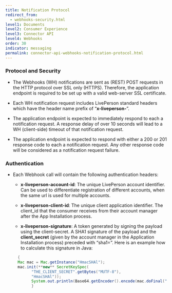 ```yaml
---
title: Notification Protocol
redirect_from:
  - webhooks-security.html
level1: Documents
level2: Consumer Experience
level3: Connector API
level4: Webhooks
order: 30
indicator: messaging
permalink: connector-api-webhooks-notification-protocol.html
---
```


### Protocol and Security

* The Webhooks (WH) notifications are sent as (REST) POST requests in the HTTP protocol over SSL only (HTTPS). Therefore, the application endpoint is required to be set up with a valid web-server SSL certificate.

* Each WH notification request includes LivePerson standard headers which have the header name prefix of “**x-liveperson-**”.  

* The application endpoint is expected to immediately respond to each a notification request. A response delay of over 10 seconds will lead to a WH (client-side) timeout of that notification request.

* The application endpoint is expected to respond with either a 200 or 201 response code to each a notification request. Any other response code will be considered as a notification request failure.

### Authentication

* Each Webhook call will contain the following authentication headers:

  * **x-liveperson-account-id**: The unique LivePerson account identifier. Can be used to differentiate registration of different accounts, when the same url is used for multiple accounts.

  * **x-liveperson-client-id**: The unique client application identifier. The client_id that the consumer receives from their account manager after the App Installation process.

  * **x-liveperson-signature**: A token generated by signing the payload using the client-secret. A SHA1 signature of the payload and the **client_secret** (given by the account manager in the Application Installation process) preceded with “sha1=”. Here is an example how to calculate this signature in Java:

  ```java
    {
    Mac mac = Mac.getInstance("HmacSHAl"); 
    mac.init(**new** SecretKeySpec(
          "THE_CLIENT_SECRET".getBytes("MUTF-8"),
          "HmacSHAl"));
          System.out.println(Base64.getEncoder().encode(mac.doFinal("message payload".getBytes("UTF-8"))))
          }
  ```
